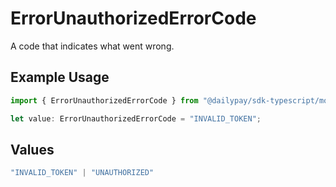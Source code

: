 # ErrorUnauthorizedErrorCode

A code that indicates what went wrong.

## Example Usage

```typescript
import { ErrorUnauthorizedErrorCode } from "@dailypay/sdk-typescript/models";

let value: ErrorUnauthorizedErrorCode = "INVALID_TOKEN";
```

## Values

```typescript
"INVALID_TOKEN" | "UNAUTHORIZED"
```